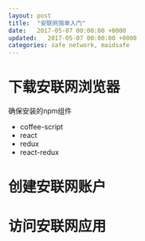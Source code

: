 ```yaml
---
layout: post
title:  "安联网简单入门"
date:   2017-05-07 00:00:00 +0000
updated:   2017-05-07 00:00:00 +0000
categories: safe network, maidsafe
---
```

# 下载安联网浏览器

确保安装的npm组件

* coffee-script
* react
* redux
* react-redux

# 创建安联网账户

# 访问安联网应用
